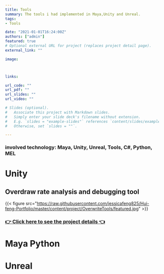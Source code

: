 ```yaml
---
title: Tools
summary: The tools i had implemented in Maya,Unity and Unreal.
tags:
- Tools

date: "2021-01-01T16:24:00Z"
authors: ["admin"]
featured: true
# Optional external URL for project (replaces project detail page).
external_link: ""

image:



links:

url_code: ""
url_pdf: ""
url_slides: ""
url_video: ""

# Slides (optional).
#   Associate this project with Markdown slides.
#   Simply enter your slide deck's filename without extension.
#   E.g. `slides = "example-slides"` references `content/slides/example-slides.md`.
#   Otherwise, set `slides = ""`.

---
```

### involved technology: Maya, Unity, Unreal, Tools, C#, Python, MEL


# Unity

## Overdraw rate analysis and debugging tool

{{< figure src="https://raw.githubusercontent.com/jessicafeng825/Hui-feng-Portfolio/master/content/project/OverwriteTools/featured.jpg" >}}

### [👉 Click here to see the project details 👈](https://hui-feng-portfolio.netlify.app/project/overwritetools/)


# Maya Python



# Unreal



